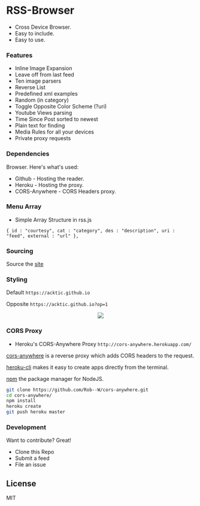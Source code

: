 # RSS-Browser

  - Cross Device Browser.
  - Easy to include.
  - Easy to use.


### Features

* Inline Image Expansion
* Leave off from last feed
* Ten image parsers
* Reverse List
* Predefined xml examples
* Random (in category)
* Toggle Opposite Color Scheme (?uri)
* Youtube Views parsing
* Time Since Post sorted to newest
* Plain text for finding 
* Media Rules for all your devices
* Private proxy requests


### Dependencies

Browser. Here's what's used:

* Github - Hosting the reader.
* Heroku - Hosting the proxy.
* CORS-Anywhere - CORS Headers proxy.

### Menu Array

* Simple Array Structure in rss.js

`{ id : "courtesy", cat : "category", des : "description", uri : "feed", external : "url" },`

### Sourcing

Source the [site](https://acktic.github.io)

### Styling

Default
`https://acktic.github.io`

Opposite
`https://acktic.github.io?op=1`
 
 <p align='center'><img src='https://ackti.files.wordpress.com/2020/01/8197227400950.png'></p>
 
 
### CORS Proxy

- Heroku's CORS-Anywhere Proxy `http://cors-anywhere.herokuapp.com/`

[cors-anywhere](https://github.com/Rob--W/cors-anywhere) is a reverse proxy which adds CORS headers to the request.

[heroku-cli](https://github.com/heroku/cli) makes it easy to create apps directly from the terminal.

[npm](https://github.com/npm/cli) the package manager for NodeJS.

```sh
git clone https://github.com/Rob--W/cors-anywhere.git
cd cors-anywhere/
npm install
heroku create
git push heroku master
```

### Development

Want to contribute? Great!
- Clone this Repo
- Submit a feed
- File an issue

License
----

MIT
